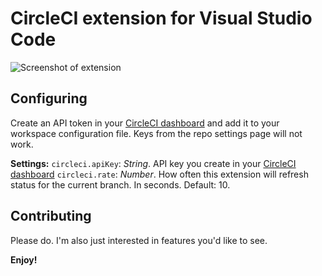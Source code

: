 # CircleCI extension for Visual Studio Code

![Screenshot of extension](images/screenshot.png)

## Configuring

Create an API token in your [CircleCI dashboard](https://circleci.com/account/api)
and add it to your workspace configuration file. Keys from the repo settings page will not work.

**Settings:**
`circleci.apiKey`: _String_. API key you create in your [CircleCI dashboard](https://circleci.com/account/api)
`circleci.rate`: _Number_. How often this extension will refresh status for the current branch. In seconds. Default: 10.

## Contributing

Please do. I'm also just interested in features you'd like to see.

**Enjoy!**